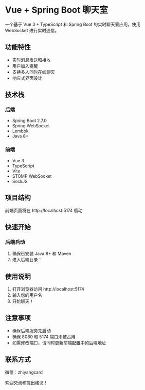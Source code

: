 # Vue + Spring Boot 聊天室

一个基于 Vue 3 + TypeScript 和 Spring Boot 的实时聊天室应用，使用 WebSocket 进行实时通信。

## 功能特性

- 实时消息发送和接收
- 用户加入提醒
- 支持多人同时在线聊天
- 响应式界面设计

## 技术栈

### 后端
- Spring Boot 2.7.0
- Spring WebSocket
- Lombok
- Java 8+

### 前端
- Vue 3
- TypeScript
- Vite
- STOMP WebSocket
- SockJS

## 项目结构 

前端页面将在 http://localhost:5174 启动

## 快速开始

### 后端启动
1. 确保已安装 Java 8+ 和 Maven
2. 进入后端目录：

## 使用说明

1. 打开浏览器访问 http://localhost:5174
2. 输入您的用户名
3. 开始聊天！

## 注意事项

- 确保后端服务先启动
- 确保 8080 和 5174 端口未被占用
- 如需修改端口，请同时更新前端配置中的后端地址

## 联系方式

微信：zhiyangcard

欢迎交流和提出建议！ 